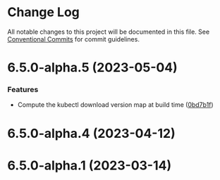 # Change Log

All notable changes to this project will be documented in this file.
See [Conventional Commits](https://conventionalcommits.org) for commit guidelines.

# 6.5.0-alpha.5 (2023-05-04)


### Features

* Compute the kubectl download version map at build time ([0bd7b1f](https://github.com/lensapp/lens/commit/0bd7b1fe92a173379c8a5a1ab7e13cf9e4f8223b))



# 6.5.0-alpha.4 (2023-04-12)



# 6.5.0-alpha.1 (2023-03-14)
